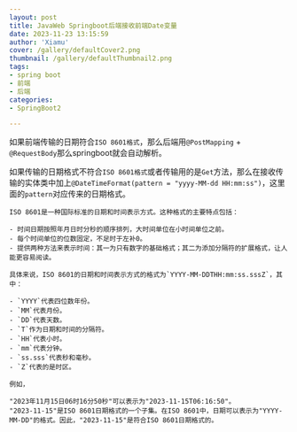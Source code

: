 ```yaml
---
layout: post
title: JavaWeb Springboot后端接收前端Date变量
date: 2023-11-23 13:15:59
author: 'Xiamu'
cover: /gallery/defaultCover2.png
thumbnail: /gallery/defaultThumbnail2.png
tags:
- spring boot
- 前端
- 后端
categories:
- SpringBoot2

---
```

如果前端传输的日期符合`ISO 8601格式`，那么后端用`@PostMapping` + `@RequestBody`那么springboot就会自动解析。

如果传输的日期格式不符合`ISO 8601格式`或者传输用的是`Get`方法，那么在接收传输的实体类中加上`@DateTimeFormat(pattern = "yyyy-MM-dd HH:mm:ss")`，这里面的`pattern`对应传来的日期格式。

```prism language-html
ISO 8601是一种国际标准的日期和时间表示方式。这种格式的主要特点包括：

- 时间日期按照年月日时分秒的顺序排列，大时间单位在小时间单位之前。
- 每个时间单位的位数固定，不足时于左补0。
- 提供两种方法来表示时间：其一为只有数字的基础格式；其二为添加分隔符的扩展格式，让人能更容易阅读。

具体来说，ISO 8601的日期和时间表示方式的格式为`YYYY-MM-DDTHH:mm:ss.sssZ`，其中：

- `YYYY`代表四位数年份。
- `MM`代表月份。
- `DD`代表天数。
- `T`作为日期和时间的分隔符。
- `HH`代表小时。
- `mm`代表分钟。
- `ss.sss`代表秒和毫秒。
- `Z`代表的是时区。

例如，

"2023年11月15日06时16分50秒"可以表示为"2023-11-15T06:16:50"。
"2023-11-15"是ISO 8601日期格式的一个子集。在ISO 8601中，日期可以表示为"YYYY-MM-DD"的格式。因此，"2023-11-15"是符合ISO 8601日期格式的。

```

